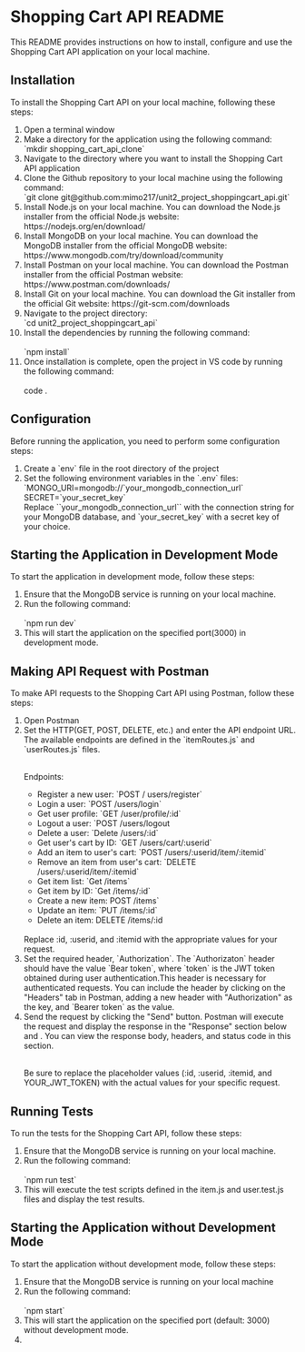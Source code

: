 <h1> Shopping Cart API README </h1>
This README provides instructions on how to install, configure and use the Shopping Cart API application on your local machine.

<h2>Installation</h2>
To install the Shopping Cart API on your local machine, following these steps:
<ol>
    <li>Open a terminal window</li>
    <li>Make a directory for the application using the following command:</li>
    `mkdir shopping_cart_api_clone`
    <li>Navigate to the directory where you want to install the Shopping Cart API application</li>
    <li>Clone the Github repository to your local machine using the following command:
    <br> `git clone git@github.com:mimo217/unit2_project_shoppingcart_api.git`
    <li>Install Node.js on your local machine. You can download the Node.js installer from the official Node.js website: https://nodejs.org/en/download/</li>
    <li>Install MongoDB on your local machine. You can download the MongoDB installer from the official MongoDB website: https://www.mongodb.com/try/download/community</li>
    <li>Install Postman on your local machine. You can download the Postman installer from the official Postman website: https://www.postman.com/downloads/</li>
    <li>Install Git on your local machine. You can download the Git installer from the official Git website: https://git-scm.com/downloads</li>
  <li>Navigate to the project directory:
  <br>`cd unit2_project_shoppingcart_api`
  </li>
  <li>Install the dependencies by running the following command:</li>
  <br> `npm install`
  <li>Once installation is complete, open the project in VS code by running the following command:</li>
  <br>code .
 
  </li>
  </ol>
  <h2>Configuration</h2>
  Before running the application, you need to perform some configuration steps:
  <ol>
  <li>Create a `env` file in the root directory of the project
  </li>
  <li>Set the following environment variables in the `.env` files:
  <br>`MONGO_URI=mongodb://`your_mongodb_connection_url`
  <br>SECRET=`your_secret_key`
  <br>Replace ``your_mongodb_connection_url`` with the connection string for your MongoDB database, and `your_secret_key` with a secret key of your choice.
  </li>
  </ol>

  <h2>Starting the Application in Development Mode</h2>
  To start the application in development mode, follow these steps:
  <ol>
  <li>Ensure that the MongoDB service is running on your local machine.</li>
  <li>Run the following command:</li>
  <br>`npm run dev`
  <li>This will start the application on the specified port(3000) in development mode.</li>
  </ol>

  <h2>Making API Request with Postman</h2>
  To make API requests to the Shopping Cart API using Postman, follow these steps:
  <ol>
  <li>Open Postman</li>
  <li>Set the HTTP(GET, POST, DELETE, etc.) and enter the API endpoint URL. The available endpoints are defined in the `itemRoutes.js` and `userRoutes.js` files.</li>

  <br>Endpoints:
  <ul>

  <li>Register a new user: `POST / users/register`</li>
  <li>Login a user: `POST /users/login`</li>
  <li>Get user profile: `GET /user/profile/:id`</li>
  <li>Logout a user: `POST /users/logout</li>
  <li>Delete a user: `Delete /users/:id`</li>
  <li>Get user's cart by ID: `GET /users/cart/:userid`</li>
  <li>Add an item to user's cart: `POST /users/:userid/item/:itemid`</li>
  <li>Remove an item from user's cart: `DELETE /users/:userid/item/:itemid`</li>
  <li>Get item list: `Get /items`</li>
  <li>Get item by ID: `Get /items/:id`</li>
  <li>Create a new item: POST /items`</li>
  <li>Update an item: `PUT /items/:id`</li>
  <li>Delete an item: DELETE /items/:id</li>
  </ul>
<br>Replace :id, :userid, and :itemid with the appropriate values for your request.

  <li>Set the required header, `Authorization`. The `Authorizaton` header should have the value `Bear token`, where `token` is the JWT token obtained during user authentication.This header is necessary for authenticated requests. You can include the header by clicking on the "Headers" tab in Postman, adding a new header with "Authorization" as the key, and `Bearer token` as the value. </li>
  <li>Send the request by clicking the "Send" button. Postman will execute the request and display the response in the "Response" section below and . You can view the response body, headers, and status code in this section.</li>

  <br>Be sure to replace the placeholder values (:id, :userid, :itemid, and YOUR_JWT_TOKEN) with the actual values for your specific request.
  </ol>

  <h2>Running Tests</h2>
  To run the tests for the Shopping Cart API, follow these steps:
  <ol>
  <li> Ensure that the MongoDB service is running on your local machine.</li>
  <li> Run the following command:</li>
  <br>`npm run test`
  <li>This will execute the test scripts defined in the item.js and user.test.js files and display the test results.</li>
 </ol>

<h2>Starting the Application without Development Mode</h2>
To start the application without development mode, follow these steps:</h2>
<ol>
<li>Ensure that the MongoDB service is running on your local machine</li>
<li>Run the following command:</li>
<br> `npm start`
<li>This will start the application on the specified port (default: 3000) without development mode.<li>
</ol>
